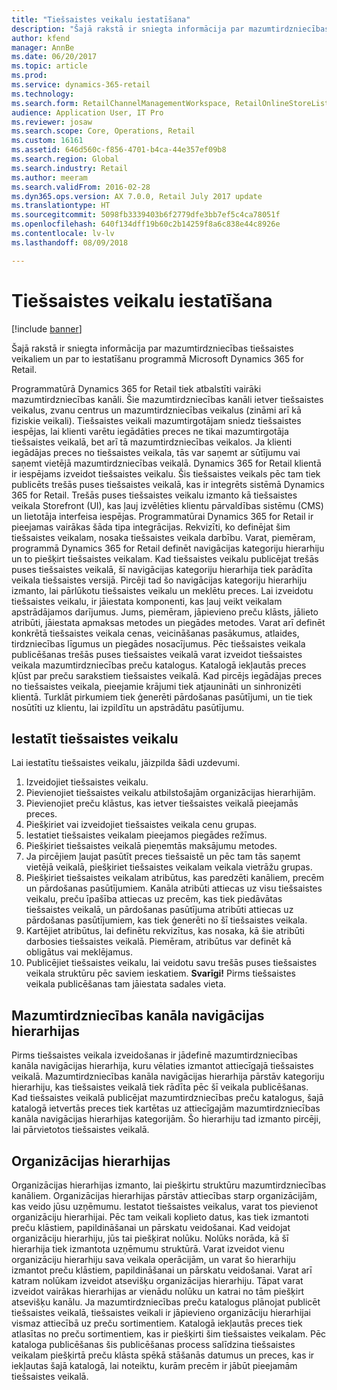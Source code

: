 ```yaml
---
title: "Tiešsaistes veikalu iestatīšana"
description: "Šajā rakstā ir sniegta informācija par mazumtirdzniecības tiešsaistes veikaliem un par to iestatīšanu programmā Microsoft Dynamics 365 for Retail."
author: kfend
manager: AnnBe
ms.date: 06/20/2017
ms.topic: article
ms.prod: 
ms.service: dynamics-365-retail
ms.technology: 
ms.search.form: RetailChannelManagementWorkspace, RetailOnlineStoreList
audience: Application User, IT Pro
ms.reviewer: josaw
ms.search.scope: Core, Operations, Retail
ms.custom: 16161
ms.assetid: 646d560c-f856-4701-b4ca-44e357ef09b8
ms.search.region: Global
ms.search.industry: Retail
ms.author: meeram
ms.search.validFrom: 2016-02-28
ms.dyn365.ops.version: AX 7.0.0, Retail July 2017 update
ms.translationtype: HT
ms.sourcegitcommit: 5098fb3339403b6f2779dfe3bb7ef5c4ca78051f
ms.openlocfilehash: 640f134dff19b60c2b14259f8a6c838e44c8926e
ms.contentlocale: lv-lv
ms.lasthandoff: 08/09/2018

---
```


# <a name="set-up-online-stores"></a>Tiešsaistes veikalu iestatīšana

[!include [banner](includes/banner.md)]

Šajā rakstā ir sniegta informācija par mazumtirdzniecības tiešsaistes veikaliem un par to iestatīšanu programmā Microsoft Dynamics 365 for Retail.

Programmatūrā Dynamics 365 for Retail tiek atbalstīti vairāki mazumtirdzniecības kanāli. Šie mazumtirdzniecības kanāli ietver tiešsaistes veikalus, zvanu centrus un mazumtirdzniecības veikalus (zināmi arī kā fiziskie veikali). Tiešsaistes veikali mazumtirgotājam sniedz tiešsaistes iespējas, lai klienti varētu iegādāties preces ne tikai mazumtirgotāja tiešsaistes veikalā, bet arī tā mazumtirdzniecības veikalos. Ja klienti iegādājas preces no tiešsaistes veikala, tās var saņemt ar sūtījumu vai saņemt vietējā mazumtirdzniecības veikalā. Dynamics 365 for Retail klientā ir iespējams izveidot tiešsaistes veikalu. Šis tiešsaistes veikals pēc tam tiek publicēts trešās puses tiešsaistes veikalā, kas ir integrēts sistēmā Dynamics 365 for Retail. Trešās puses tiešsaistes veikalu izmanto kā tiešsaistes veikala Storefront (UI), kas ļauj izvēlēties klientu pārvaldības sistēmu (CMS) un lietotāja interfeisa iespējas. Programmatūrai Dynamics 365 for Retail ir pieejamas vairākas šāda tipa integrācijas. Rekvizīti, ko definējat šim tiešsaistes veikalam, nosaka tiešsaistes veikala darbību. Varat, piemēram, programmā Dynamics 365 for Retail definēt navigācijas kategoriju hierarhiju un to piešķirt tiešsaistes veikalam. Kad tiešsaistes veikalu publicējat trešās puses tiešsaistes veikalā, šī navigācijas kategoriju hierarhija tiek parādīta veikala tiešsaistes versijā. Pircēji tad šo navigācijas kategoriju hierarhiju izmanto, lai pārlūkotu tiešsaistes veikalu un meklētu preces. Lai izveidotu tiešsaistes veikalu, ir jāiestata komponenti, kas ļauj veikt veikalam apstrādājamos darījumus. Jums, piemēram, jāpievieno preču klāsts, jālieto atribūti, jāiestata apmaksas metodes un piegādes metodes. Varat arī definēt konkrētā tiešsaistes veikala cenas, veicināšanas pasākumus, atlaides, tirdzniecības līgumus un piegādes nosacījumus. Pēc tiešsaistes veikala publicēšanas trešās puses tiešsaistes veikalā varat izveidot tiešsaistes veikala mazumtirdzniecības preču katalogus. Katalogā iekļautās preces kļūst par preču sarakstiem tiešsaistes veikalā. Kad pircējs iegādājas preces no tiešsaistes veikala, pieejamie krājumi tiek atjaunināti un sinhronizēti klientā. Turklāt pirkumiem tiek ģenerēti pārdošanas pasūtījumi, un tie tiek nosūtīti uz klientu, lai izpildītu un apstrādātu pasūtījumu.

## <a name="set-up-an-online-store"></a>Iestatīt tiešsaistes veikalu
Lai iestatītu tiešsaistes veikalu, jāizpilda šādi uzdevumi.

1.  Izveidojiet tiešsaistes veikalu.
2.  Pievienojiet tiešsaistes veikalu atbilstošajām organizācijas hierarhijām.
3.  Pievienojiet preču klāstus, kas ietver tiešsaistes veikalā pieejamās preces.
4.  Piešķiriet vai izveidojiet tiešsaistes veikala cenu grupas.
5.  Iestatiet tiešsaistes veikalam pieejamos piegādes režīmus.
6.  Piešķiriet tiešsaistes veikalā pieņemtās maksājumu metodes.
7.  Ja pircējiem ļaujat pasūtīt preces tiešsaistē un pēc tam tās saņemt vietējā veikalā, piešķiriet tiešsaistes veikalam veikala vietrāžu grupas.
8.  Piešķiriet tiešsaistes veikalam atribūtus, kas paredzēti kanāliem, precēm un pārdošanas pasūtījumiem. Kanāla atribūti attiecas uz visu tiešsaistes veikalu, preču īpašība attiecas uz precēm, kas tiek piedāvātas tiešsaistes veikalā, un pārdošanas pasūtījuma atribūti attiecas uz pārdošanas pasūtījumiem, kas tiek ģenerēti no šī tiešsaistes veikala.
9.  Kartējiet atribūtus, lai definētu rekvizītus, kas nosaka, kā šie atribūti darbosies tiešsaistes veikalā. Piemēram, atribūtus var definēt kā obligātus vai meklējamus.
10. Publicējiet tiešsaistes veikalu, lai veidotu savu trešās puses tiešsaistes veikala struktūru pēc saviem ieskatiem. **Svarīgi!** Pirms tiešsaistes veikala publicēšanas tam jāiestata sadales vieta.

## <a name="retail-channel-navigation-hierarchies"></a>Mazumtirdzniecības kanāla navigācijas hierarhijas
Pirms tiešsaistes veikala izveidošanas ir jādefinē mazumtirdzniecības kanāla navigācijas hierarhija, kuru vēlaties izmantot attiecīgajā tiešsaistes veikalā. Mazumtirdzniecības kanāla navigācijas hierarhija pārstāv kategoriju hierarhiju, kas tiešsaistes veikalā tiek rādīta pēc šī veikala publicēšanas. Kad tiešsaistes veikalā publicējat mazumtirdzniecības preču katalogus, šajā katalogā ietvertās preces tiek kartētas uz attiecīgajām mazumtirdzniecības kanāla navigācijas hierarhijas kategorijām. Šo hierarhiju tad izmanto pircēji, lai pārvietotos tiešsaistes veikalā.

## <a name="organization-hierarchies"></a>Organizācijas hierarhijas
Organizācijas hierarhijas izmanto, lai piešķirtu struktūru mazumtirdzniecības kanāliem. Organizācijas hierarhijas pārstāv attiecības starp organizācijām, kas veido jūsu uzņēmumu. Iestatot tiešsaistes veikalus, varat tos pievienot organizāciju hierarhijai. Pēc tam veikali koplieto datus, kas tiek izmantoti preču klāstiem, papildināšanai un pārskatu veidošanai. Kad veidojat organizāciju hierarhiju, jūs tai piešķirat nolūku. Nolūks norāda, kā šī hierarhija tiek izmantota uzņēmumu struktūrā. Varat izveidot vienu organizāciju hierarhiju sava veikala operācijām, un varat šo hierarhiju izmantot preču klāstiem, papildināšanai un pārskatu veidošanai. Varat arī katram nolūkam izveidot atsevišķu organizācijas hierarhiju. Tāpat varat izveidot vairākas hierarhijas ar vienādu nolūku un katrai no tām piešķirt atsevišķu kanālu. Ja mazumtirdzniecības preču katalogus plānojat publicēt tiešsaistes veikalā, tiešsaistes veikali ir jāpievieno organizāciju hierarhijai vismaz attiecībā uz preču sortimentiem. Katalogā iekļautās preces tiek atlasītas no preču sortimentiem, kas ir piešķirti šim tiešsaistes veikalam. Pēc kataloga publicēšanas šis publicēšanas process salīdzina tiešsaistes veikalam piešķirtā preču klāsta spēkā stāšanās datumus un preces, kas ir iekļautas šajā katalogā, lai noteiktu, kurām precēm ir jābūt pieejamām tiešsaistes veikalā.




